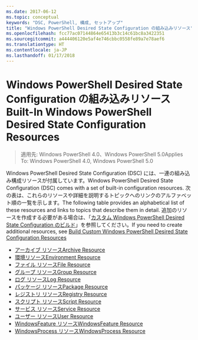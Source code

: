 ```yaml
---
ms.date: 2017-06-12
ms.topic: conceptual
keywords: "DSC, PowerShell, 構成, セットアップ"
title: "Windows PowerShell Desired State Configuration の組み込みリソース"
ms.openlocfilehash: fcc77ac07144864e65413b3c14c61bc8a3422351
ms.sourcegitcommit: a444406120e5af4e746cbbc0558fe89a7e78aef6
ms.translationtype: HT
ms.contentlocale: ja-JP
ms.lasthandoff: 01/17/2018
---
```

# <a name="built-in-windows-powershell-desired-state-configuration-resources"></a><span data-ttu-id="c41c1-103">Windows PowerShell Desired State Configuration の組み込みリソース</span><span class="sxs-lookup"><span data-stu-id="c41c1-103">Built-In Windows PowerShell Desired State Configuration Resources</span></span>

> <span data-ttu-id="c41c1-104">適用先: Windows PowerShell 4.0、Windows PowerShell 5.0</span><span class="sxs-lookup"><span data-stu-id="c41c1-104">Applies To: Windows PowerShell 4.0, Windows PowerShell 5.0</span></span>

<span data-ttu-id="c41c1-105">Windows PowerShell Desired State Configuration (DSC) には、一連の組み込み構成リソースが付属しています。</span><span class="sxs-lookup"><span data-stu-id="c41c1-105">Windows PowerShell Desired State Configuration (DSC) comes with a set of built-in configuration resources.</span></span> <span data-ttu-id="c41c1-106">次の表は、これらのリソースや詳細を説明するトピックへのリンクのアルファベット順の一覧を示します。</span><span class="sxs-lookup"><span data-stu-id="c41c1-106">The following table provides an alphabetical list of these resources and links to topics that describe them in detail.</span></span> <span data-ttu-id="c41c1-107">追加のリソースを作成する必要がある場合は、「[カスタム Windows PowerShell Desired State Configuration のビルド](authoringResource.md)」を参照してください。</span><span class="sxs-lookup"><span data-stu-id="c41c1-107">If you need to create additional resources, see [Build Custom Windows PowerShell Desired State Configuration Resources](authoringResource.md)</span></span>

* [<span data-ttu-id="c41c1-108">アーカイブ リソース</span><span class="sxs-lookup"><span data-stu-id="c41c1-108">Archive Resource</span></span>](archiveResource.md)
* [<span data-ttu-id="c41c1-109">環境リソース</span><span class="sxs-lookup"><span data-stu-id="c41c1-109">Environment Resource</span></span>](environmentResource.md)
* [<span data-ttu-id="c41c1-110">ファイル リソース</span><span class="sxs-lookup"><span data-stu-id="c41c1-110">File Resource</span></span>](fileResource.md)
* [<span data-ttu-id="c41c1-111">グループ リソース</span><span class="sxs-lookup"><span data-stu-id="c41c1-111">Group Resource</span></span>](groupResource.md)
* [<span data-ttu-id="c41c1-112">ログ リソース</span><span class="sxs-lookup"><span data-stu-id="c41c1-112">Log Resource</span></span>](logResource.md)
* [<span data-ttu-id="c41c1-113">パッケージ リソース</span><span class="sxs-lookup"><span data-stu-id="c41c1-113">Package Resource</span></span>](packageResource.md)
* [<span data-ttu-id="c41c1-114">レジストリ リソース</span><span class="sxs-lookup"><span data-stu-id="c41c1-114">Registry Resource</span></span>](registryResource.md)
* [<span data-ttu-id="c41c1-115">スクリプト リソース</span><span class="sxs-lookup"><span data-stu-id="c41c1-115">Script Resource</span></span>](scriptResource.md)
* [<span data-ttu-id="c41c1-116">サービス リソース</span><span class="sxs-lookup"><span data-stu-id="c41c1-116">Service Resource</span></span>](serviceResource.md)
* [<span data-ttu-id="c41c1-117">ユーザー リソース</span><span class="sxs-lookup"><span data-stu-id="c41c1-117">User Resource</span></span>](userResource.md)
* [<span data-ttu-id="c41c1-118">WindowsFeature リソース</span><span class="sxs-lookup"><span data-stu-id="c41c1-118">WindowsFeature Resource</span></span>](windowsfeatureResource.md)
* [<span data-ttu-id="c41c1-119">WindowsProcess リソース</span><span class="sxs-lookup"><span data-stu-id="c41c1-119">WindowsProcess Resource</span></span>](windowsProcessResource.md)

